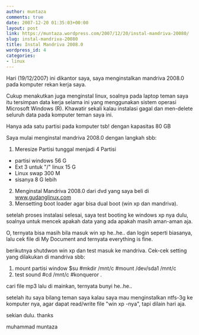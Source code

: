 ```yaml
---
author: muntaza
comments: true
date: 2007-12-20 01:35:03+00:00
layout: post
link: https://muntaza.wordpress.com/2007/12/20/instal-mandriva-20080/
slug: instal-mandriva-20080
title: Instal Mandriva 2008.0
wordpress_id: 4
categories:
- linux
---
```


Hari (19/12/2007) ini dikantor saya, saya menginstalkan mandriva 2008.0 pada komputer
rekan kerja saya.

Cukup menakutkan juga menginstal linux, soalnya pada laptop teman saya itu
tersimpan data kerja selama ini yang menggunakan sistem operasi Microsoft
Windows (R). Khawatir sekali kalau instalasi gagal dan men-delete seluruh
data pada komputer teman saya ini.

Hanya ada satu partisi pada komputer tsb! dengan kapasitas 80 GB

Saya mulai menginstal mandriva 2008.0 dengan langkah sbb:
1. Meresize Partisi tunggal menjadi 4 Partisi
- partisi windows 56 G
- Ext 3 untuk "/" linux 15 G
- Linux swap 300 M
- sisanya 8 G lebih
2. Menginstal Mandriva 2008.0 dari dvd yang saya beli di www.gudanglinux.com
3. Mensetting boot loader agar bisa dual boot (win xp dan mandriva).

setelah proses instalasi selesai, saya test booting ke windows xp nya dulu,
soalnya untuk mencek apakah data yang ada apakah masih aman-aman aja.

O, ternyata bisa masih bila masuk win xp he..he..
dan login seperti biasanya, lalu cek file di My Document and ternyata
everything is fine.

berikutnya shutdwon win xp dan test masuk ke mandriva.
Cek-cek setting yang dilakukan di mandriva sbb:
1. mount partisi window
$su
#mkdir /mnt/c
#mount /dev/sda1 /mnt/c
2. test sound
#cd /mnt/c
#konqueror .

cari file mp3 lalu di mainkan, ternyata bunyi he..he..

setelah itu saya bilang teman saya kalau saya mau menginstalkan ntfs-3g
ke komputer nya, agar dapat read/write file "win xp -nya", tapi dilain hari aja.

sekian dulu. thanks

muhammad muntaza
